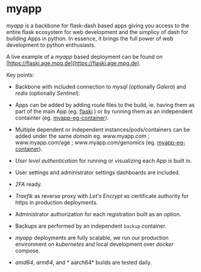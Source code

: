 # myapp

*myapp* is a backbone for flask-dash based apps giving you access to the entire flask ecosystem for web development and the simplicy of dash for building Apps in python. In essence, it brings the full power of web development to python enthusiasts.

A live example of a *myapp* based deployment can be found on [https://flaski.age.mpg.de](https://flaski.age.mpg.de).

Key points:

- Backbone with included connection to *mysql* (optionally *Galera*) and *redis* (optionally *Sentinel*).

- Apps can be added by adding route files to the build, ie. having them as part of the main App (eg. [flaski](https://github.com/mpg-age-bioinformatics/flaski) ) or by running them as an independent containter (eg. [myapp-eg-container](https://github.com/mpg-age-bioinformatics/myapp-eg-container)).

- Multiple dependent or independent instances/pods/containers can be added under the same *domain* eg. w<span>ww.</span>myapp.com ; w<span>ww.</span>myapp.com/age ; w<span>ww.</span>myapp.com/genomics (eg. [myapp-eg-container](https://github.com/mpg-age-bioinformatics/myapp-eg-container)).

- *User level authentication* for running or visualizing each App is built in.

- User settings and administrator settings dashboards are included. 

- *2FA* ready. 

- *Traefik* as reverse proxy with *Let's Encrypt* as certificate authority for https in production deployments. 

- Administrator authorization for each registration built as an option. 

- Backups are performed by an independent `backup` container.

- *myapp* deployments are fully scalable, we run our production environment on *kubernetes* and local development over *docker* compose.

- *amd64*, *arm64*, and * aarch64* builds are tested daily.
